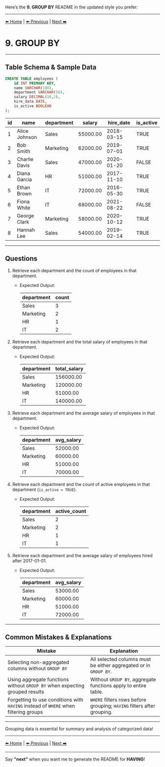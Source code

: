 Here’s the **9. GROUP BY** README in the updated style you prefer:

---

[⬅️ Home](README.md) | [⬅️ Previous](08-where.md) | [Next ➡️](10-having.md)

# 9. GROUP BY

---

## Table Schema & Sample Data

```sql
CREATE TABLE employees (
    id INT PRIMARY KEY,
    name VARCHAR(100),
    department VARCHAR(50),
    salary DECIMAL(10,2),
    hire_date DATE,
    is_active BOOLEAN
);
```

| id | name          | department | salary   | hire\_date | is\_active |
| -- | ------------- | ---------- | -------- | ---------- | ---------- |
| 1  | Alice Johnson | Sales      | 55000.00 | 2018-03-15 | TRUE       |
| 2  | Bob Smith     | Marketing  | 62000.00 | 2019-07-01 | TRUE       |
| 3  | Charlie Davis | Sales      | 47000.00 | 2020-01-20 | FALSE      |
| 4  | Diana Garcia  | HR         | 51000.00 | 2017-11-10 | TRUE       |
| 5  | Ethan Brown   | IT         | 72000.00 | 2016-05-30 | TRUE       |
| 6  | Fiona White   | IT         | 68000.00 | 2021-08-22 | FALSE      |
| 7  | George Clark  | Marketing  | 58000.00 | 2020-10-12 | TRUE       |
| 8  | Hannah Lee    | Sales      | 54000.00 | 2019-02-14 | TRUE       |

---

## Questions

1. Retrieve each department and the count of employees in that department.

   * Expected Output:

     | department | count |
     | ---------- | ----- |
     | Sales      | 3     |
     | Marketing  | 2     |
     | HR         | 1     |
     | IT         | 2     |

2. Retrieve each department and the total salary of employees in that department.

   * Expected Output:

     | department | total\_salary |
     | ---------- | ------------- |
     | Sales      | 156000.00     |
     | Marketing  | 120000.00     |
     | HR         | 51000.00      |
     | IT         | 140000.00     |

3. Retrieve each department and the average salary of employees in that department.

   * Expected Output:

     | department | avg\_salary |
     | ---------- | ----------- |
     | Sales      | 52000.00    |
     | Marketing  | 60000.00    |
     | HR         | 51000.00    |
     | IT         | 70000.00    |

4. Retrieve each department and the count of active employees in that department (`is_active = TRUE`).

   * Expected Output:

     | department | active\_count |
     | ---------- | ------------- |
     | Sales      | 2             |
     | Marketing  | 2             |
     | HR         | 1             |
     | IT         | 1             |

5. Retrieve each department and the average salary of employees hired after 2017-01-01.

   * Expected Output:

     | department | avg\_salary |
     | ---------- | ----------- |
     | Sales      | 53000.00    |
     | Marketing  | 60000.00    |
     | HR         | 51000.00    |
     | IT         | 72000.00    |

---

## Common Mistakes & Explanations

| Mistake                                                                             | Explanation                                                            |
| ----------------------------------------------------------------------------------- | ---------------------------------------------------------------------- |
| Selecting non-aggregated columns without `GROUP BY`                                 | All selected columns must be either aggregated or in `GROUP BY`.       |
| Using aggregate functions without `GROUP BY` when expecting grouped results         | Without `GROUP BY`, aggregate functions apply to entire table.         |
| Forgetting to use conditions with `HAVING` instead of `WHERE` when filtering groups | `WHERE` filters rows before grouping; `HAVING` filters after grouping. |

---

Grouping data is essential for summary and analysis of categorized data!

---

[⬅️ Home](README.md) | [⬅️ Previous](08-where.md) | [Next ➡️](10-having.md)

---

Say **"next"** when you want me to generate the README for **HAVING**!

